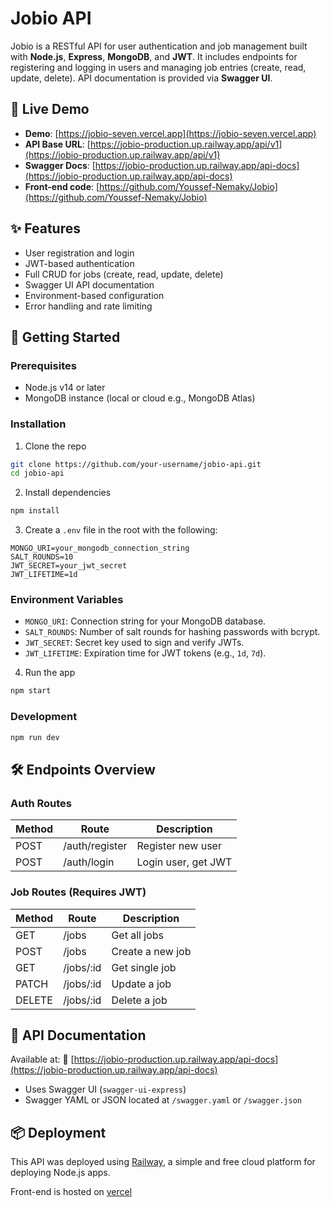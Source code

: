 # Jobio API

Jobio is a RESTful API for user authentication and job management built with **Node.js**, **Express**, **MongoDB**, and **JWT**. It includes endpoints for registering and logging in users and managing job entries (create, read, update, delete). API documentation is provided via **Swagger UI**.

## 🔗 Live Demo

- **Demo**: [https://jobio-seven.vercel.app](https://jobio-seven.vercel.app)
- **API Base URL**: [https://jobio-production.up.railway.app/api/v1](https://jobio-production.up.railway.app/api/v1)
- **Swagger Docs**: [https://jobio-production.up.railway.app/api-docs](https://jobio-production.up.railway.app/api-docs)
- **Front-end code**: [https://github.com/Youssef-Nemaky/Jobio](https://github.com/Youssef-Nemaky/Jobio)


## ✨ Features

* User registration and login
* JWT-based authentication
* Full CRUD for jobs (create, read, update, delete)
* Swagger UI API documentation
* Environment-based configuration
* Error handling and rate limiting

## 🚀 Getting Started

### Prerequisites

* Node.js v14 or later
* MongoDB instance (local or cloud e.g., MongoDB Atlas)

### Installation

1. Clone the repo

```bash
git clone https://github.com/your-username/jobio-api.git
cd jobio-api
```

2. Install dependencies

```bash
npm install
```

3. Create a `.env` file in the root with the following:

```env
MONGO_URI=your_mongodb_connection_string
SALT_ROUNDS=10
JWT_SECRET=your_jwt_secret
JWT_LIFETIME=1d
```

### Environment Variables

* `MONGO_URI`: Connection string for your MongoDB database.
* `SALT_ROUNDS`: Number of salt rounds for hashing passwords with bcrypt.
* `JWT_SECRET`: Secret key used to sign and verify JWTs.
* `JWT_LIFETIME`: Expiration time for JWT tokens (e.g., `1d`, `7d`).

4. Run the app

```bash
npm start
```

### Development

```bash
npm run dev
```

## 🛠️ Endpoints Overview

### Auth Routes

| Method | Route          | Description         |
| ------ | -------------- | ------------------- |
| POST   | /auth/register | Register new user   |
| POST   | /auth/login    | Login user, get JWT |

### Job Routes (Requires JWT)

| Method | Route      | Description      |
| ------ | ---------- | ---------------- |
| GET    | /jobs      | Get all jobs     |
| POST   | /jobs      | Create a new job |
| GET    | /jobs/\:id | Get single job   |
| PATCH  | /jobs/\:id | Update a job     |
| DELETE | /jobs/\:id | Delete a job     |

## 🥪 API Documentation

Available at:
📄 [https://jobio-production.up.railway.app/api-docs](https://jobio-production.up.railway.app/api-docs)

* Uses Swagger UI (`swagger-ui-express`)
* Swagger YAML or JSON located at `/swagger.yaml` or `/swagger.json`

## 📦 Deployment

This API was deployed using [Railway](https://railway.app), a simple and free cloud platform for deploying Node.js apps.

Front-end is hosted on [vercel](https://jobio-seven.vercel.app/)